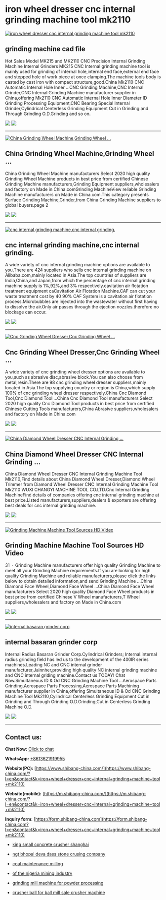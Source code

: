 # iron wheel dresser cnc internal grinding machine tool mk2110

<a href="https://swt.shibang-china.com/?l=en&img&k=iron+wheel+dresser+cnc+internal+grinding+machine+tool+mk2110" target="_blank">![iron wheel dresser cnc internal grinding machine tool mk2110](http://static.shibang-china.com/all-800x300/1182.jpg)</a>

## grinding machine cad file
Hot Sales Model MK215 and MK2110 CNC Precision Internal Grinding Machine Internal Grinders MK215 CNC Internal grinding machine tool is mainly used for grinding of internal hole,internal end face,external end face and stepped hole of work piece at once clamping.The machine tools body is casted by cast iron with compact structure,good.China Mk2110 CNC Automatic Internal Hole Inner …CNC Grinding Machine,CNC Internal Grinder,CNC Internal Grinding Machine manufacturer supplier in China,offering Mk2110 CNC Automatic Internal Hole Inner Diameter ID Grinding Processing Equipment,CNC Bearing Special Internal Grinder,Cylindrical Centerless Grinding Equipment Cut in Grinding and Through Grinding O.D.Grinding and so on.


<a href="https://whatsapp.shibangsoft.com/WhatsApp.php" target="_blank" title="WhatsApp">![](http://static.shibang-china.com/icon/whatsapp.png)</a> <a href="https://swt.shibang-china.com/?l=en&icon&k=iron+wheel+dresser+cnc+internal+grinding+machine+tool+mk2110" target="_blank">![](http://static.shibang-china.com/icon/chat-en.png)</a>

---

<a href="https://swt.shibang-china.com/?l=en&img&k=iron+wheel+dresser+cnc+internal+grinding+machine+tool+mk2110" target="_blank">![China Grinding Wheel Machine,Grinding Wheel …](http://static.shibang-china.com/all-800x300/966.jpg)</a>

## China Grinding Wheel Machine,Grinding Wheel …
China Grinding Wheel Machine manufacturers Select 2020 high quality Grinding Wheel Machine products in best price from certified Chinese Grinding Machine manufacturers,Grinding Equipment suppliers,wholesalers and factory on Made in China.comGrinding MachineView reliable Grinding Machine manufacturers on Made in China.com.This category presents Surface Grinding Machine,Grinder,from China Grinding Machine suppliers to global buyers.page 2


<a href="https://whatsapp.shibangsoft.com/WhatsApp.php" target="_blank" title="WhatsApp">![](http://static.shibang-china.com/icon/whatsapp.png)</a> <a href="https://swt.shibang-china.com/?l=en&icon&k=iron+wheel+dresser+cnc+internal+grinding+machine+tool+mk2110" target="_blank">![](http://static.shibang-china.com/icon/chat-en.png)</a>

---

<a href="https://swt.shibang-china.com/?l=en&img&k=iron+wheel+dresser+cnc+internal+grinding+machine+tool+mk2110" target="_blank">![cnc internal grinding machine,cnc internal grinding.](http://static.shibang-china.com/all-800x300/252.jpg)</a>

## cnc internal grinding machine,cnc internal grinding.
A wide variety of cnc internal grinding machine options are available to you,There are 424 suppliers who sells cnc internal grinding machine on Alibaba.com,mainly located in Asia.The top countries of suppliers are India,China,and Japan,from which the percentage of cnc internal grinding machine supply is 1%,92%,and 3% respectively.cavitation air flotation treatment equipment caCavitation Air Flotation Machine.CAF can cut your waste treatment cost by 40 90% CAF System is a cavitation air flotation process.Microbubbles are injected into the wastewater without first having to dissolve the air.Only air passes through the ejection nozzles.therefore no blockage can occur.


<a href="https://whatsapp.shibangsoft.com/WhatsApp.php" target="_blank" title="WhatsApp">![](http://static.shibang-china.com/icon/whatsapp.png)</a> <a href="https://swt.shibang-china.com/?l=en&icon&k=iron+wheel+dresser+cnc+internal+grinding+machine+tool+mk2110" target="_blank">![](http://static.shibang-china.com/icon/chat-en.png)</a>

---

<a href="https://swt.shibang-china.com/?l=en&img&k=iron+wheel+dresser+cnc+internal+grinding+machine+tool+mk2110" target="_blank">![Cnc Grinding Wheel Dresser,Cnc Grinding Wheel …](http://static.shibang-china.com/all-800x300/1361.jpg)</a>

## Cnc Grinding Wheel Dresser,Cnc Grinding Wheel …
A wide variety of cnc grinding wheel dresser options are available to you,such as abrasive disc,abrasive block.You can also choose from metal,resin.There are 98 cnc grinding wheel dresser suppliers,mainly located in Asia.The top supplying country or region is China,which supply 100% of cnc grinding wheel dresser respectively.China Cnc Diamond Tool,Cnc Diamond Tool …China Cnc Diamond Tool manufacturers Select 2020 high quality Cnc Diamond Tool products in best price from certified Chinese Cutting Tools manufacturers,China Abrasive suppliers,wholesalers and factory on Made in China.com


<a href="https://whatsapp.shibangsoft.com/WhatsApp.php" target="_blank" title="WhatsApp">![](http://static.shibang-china.com/icon/whatsapp.png)</a> <a href="https://swt.shibang-china.com/?l=en&icon&k=iron+wheel+dresser+cnc+internal+grinding+machine+tool+mk2110" target="_blank">![](http://static.shibang-china.com/icon/chat-en.png)</a>

---

<a href="https://swt.shibang-china.com/?l=en&img&k=iron+wheel+dresser+cnc+internal+grinding+machine+tool+mk2110" target="_blank">![China Diamond Wheel Dresser CNC Internal Grinding …](http://static.shibang-china.com/all-800x300/1241.jpg)</a>

## China Diamond Wheel Dresser CNC Internal Grinding …
China Diamond Wheel Dresser CNC Internal Grinding Machine Tool Mk2110,Find details about China Diamond Wheel Dresser,Diamond Wheel Trimmer from Diamond Wheel Dresser CNC Internal Grinding Machine Tool Mk2110 WUXI CHANGYI MACHINE TOOL CO.LTD.Cnc Internal Grinding MachineFind details of companies offering cnc internal grinding machine at best price.Listed manufacturers,suppliers,dealers &amp; exporters are offering best deals for cnc internal grinding machine.


<a href="https://whatsapp.shibangsoft.com/WhatsApp.php" target="_blank" title="WhatsApp">![](http://static.shibang-china.com/icon/whatsapp.png)</a> <a href="https://swt.shibang-china.com/?l=en&icon&k=iron+wheel+dresser+cnc+internal+grinding+machine+tool+mk2110" target="_blank">![](http://static.shibang-china.com/icon/chat-en.png)</a>

---

<a href="https://swt.shibang-china.com/?l=en&img&k=iron+wheel+dresser+cnc+internal+grinding+machine+tool+mk2110" target="_blank">![Grinding Machine Machine Tool Sources HD Video](http://static.shibang-china.com/all-800x300/38.jpg)</a>

## Grinding Machine Machine Tool Sources HD Video
31&ensp;&#0183;&ensp;Grinding Machine manufacturers offer high quality Grinding Machine to meet all your Grinding Machine requirements.If you are looking for high quality Grinding Machine and reliable manufacturers,please click the links below to obtain detailed information,and send Grinding Machine …China Diamond Face Wheel,Diamond Face Wheel …China Diamond Face Wheel manufacturers Select 2020 high quality Diamond Face Wheel products in best price from certified Chinese V Wheel manufacturers,T Wheel suppliers,wholesalers and factory on Made in China.com


<a href="https://whatsapp.shibangsoft.com/WhatsApp.php" target="_blank" title="WhatsApp">![](http://static.shibang-china.com/icon/whatsapp.png)</a> <a href="https://swt.shibang-china.com/?l=en&icon&k=iron+wheel+dresser+cnc+internal+grinding+machine+tool+mk2110" target="_blank">![](http://static.shibang-china.com/icon/chat-en.png)</a>

---

<a href="https://swt.shibang-china.com/?l=en&img&k=iron+wheel+dresser+cnc+internal+grinding+machine+tool+mk2110" target="_blank">![internal basaran grinder corp](http://static.shibang-china.com/all-800x300/36.jpg)</a>

## internal basaran grinder corp
Internal Radius Basaran Grinder Corp.Cylindrical Grinders; Internal.internal radius grinding field has led us to the development of the 400IR series machines.Leading NC and CNC internal grinder manufacturer,Jainnher,providing high quality NC internal grinding machine and CNC internal griding machine.Contact us TODAY! Chat Now.Simultaneous ID &amp; Od CNC Grinding Machine Tool …Aerospace Parts Grinding,Aerospace Parts Processing,Aerospace Parts Machining manufacturer supplier in China,offering Simultaneous ID &amp; Od CNC Grinding Machine Tool Mk2110,Cylindrical Centerless Grinding Equipment Cut in Grinding and Through Grinding O.D.Grinding,Cut in Centerless Grinding Machine O.D.


<a href="https://whatsapp.shibangsoft.com/WhatsApp.php" target="_blank" title="WhatsApp">![](http://static.shibang-china.com/icon/whatsapp.png)</a> <a href="https://swt.shibang-china.com/?l=en&icon&k=iron+wheel+dresser+cnc+internal+grinding+machine+tool+mk2110" target="_blank">![](http://static.shibang-china.com/icon/chat-en.png)</a>

---
## Contact us:

**Chat Now:** [Click to chat](https://swt.shibang-china.com?l=en&contact&k=iron+wheel+dresser+cnc+internal+grinding+machine+tool+mk2110)

**WhatsApp:**  [+8613621919955](https://whatsapp.shibangsoft.com/WhatsApp.php)

**Website(PC):** [https://www.shibang-china.com/](https://www.shibang-china.com/?l=en&contact&k=iron+wheel+dresser+cnc+internal+grinding+machine+tool+mk2110)

**Website(mobile):** [https://m.shibang-china.com/](https://m.shibang-china.com/?l=en&contact&k=iron+wheel+dresser+cnc+internal+grinding+machine+tool+mk2110)

**Inquiry form:** [https://form.shibang-china.com](https://form.shibang-china.com?l=en&contact&k=iron+wheel+dresser+cnc+internal+grinding+machine+tool+mk2110)

* [king small concrete crusher shanghai](../148/king%20small%20concrete%20crusher%20shanghai.md)

* [ngt bhopal deva dass stone crusing company](../143/ngt%20bhopal%20deva%20dass%20stone%20crusing%20company.md)

* [coal maintenance milling](../150/coal%20maintenance%20milling.md)

* [of the nigeria mining industry](../145/of%20the%20nigeria%20mining%20industry.md)

* [grinding mill machine for powder processing](../144/grinding%20mill%20machine%20for%20powder%20processing.md)

* [crusher ball for ball mill sale crusher machine](../142/crusher%20ball%20for%20ball%20mill%20sale%20crusher%20machine.md)